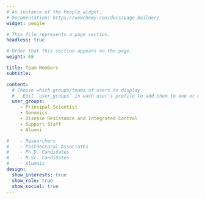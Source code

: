 ```yaml
---
# An instance of the People widget.
# Documentation: https://wowchemy.com/docs/page-builder/
widget: people

# This file represents a page section.
headless: true

# Order that this section appears on the page.
weight: 68

title: Team Members
subtitle:

content:
  # Choose which groups/teams of users to display.
  #   Edit `user_groups` in each user's profile to add them to one or more of these groups.
  user_groups:
     - Principal Scientist
     - Genomics
     - Disease Resistance and Integrated Control
     - Support Staff
     - Alumni

#    - Researchers
#    - Postdoctoral Associates
#    - Ph.D. Candidates
#    - M.Sc. Candidates
#    - Alumnis
design:
  show_interests: true
  show_role: true
  show_social: true
---
```

